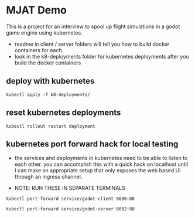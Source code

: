 # MJAT Demo

This is a project for an interview to spool up flight simulations in a godot game engine using kubernetes.

- readme in client / server folders will tell you how to build docker containers for each
- look in the k8-deployments folder for kubernetes deployments after you build the docker containers

## deploy with kubernetes
```
kubectl apply -f k8-deployments/
```

## reset kubernetes deployments
```
kubectl rollout restart deployment
```

## kubernetes port forward hack for local testing

- the services and deployments in kubernetes need to be able to listen to each other. you can accomplish this with a quick hack on localhost until I can make an appropriate setup that only exposes the web based UI through an ingress channel.

- NOTE: RUN THESE IN SEPARATE TERMINALS
```
kubectl port-forward service/godot-client 8080:80
```

```
kubectl port-forward service/godot-server 8082:80
```
